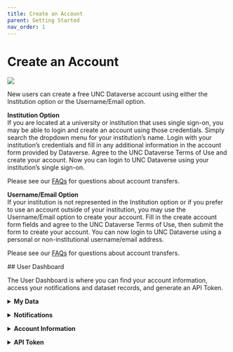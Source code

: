 ```yaml
---
title: Create an Account
parent: Getting Started
nav_order: 1
---
```

<script src="https://unpkg.com/vanilla-back-to-top@7.2.1/dist/vanilla-back-to-top.min.js"></script>
<script>addBackToTop({
  diameter: 56,
  backgroundColor: 'rgb(75, 156, 211)',
  textColor: '#fff'
})</script>

# Create an Account

 <img src="https://agooch.github.io/testsite/assets/images/LoginSignUp.png">
 <p></p>
 New users can create a free UNC Dataverse account using either the Institution option or the Username/Email option. 
 
 <p></p>
 <strong>Institution Option</strong><br>
 If you are located at a university or institution that uses single sign-on, you may be able to login and create an account using those credentials. Simply search the dropdown menu for your institution’s name. Login with your institution’s credentials and fill in any additional information in the account form provided by Dataverse. Agree to the UNC Dataverse Terms of Use and create your account. Now you can login to UNC Dataverse using your institution’s single sign-on.
 <p></p>
Please see our <a href="https://agooch.github.io/testsite/faqs.html" target="_blank">FAQs</a> for questions about account transfers.
 <p></p>
 <strong>Username/Email Option</strong><br>
 If your institution is not represented in the Institution option or if you prefer to use an account outside of your institution, you may use the Username/Email option to create your account. Fill in the create account form fields and agree to the UNC Dataverse Terms of Use, then submit the form to create your account. You can now login to UNC Dataverse using a personal or non-institutional username/email address. 
 <p></p>
Please see our <a href="https://agooch.github.io/testsite/faqs.html" target="_blank">FAQs</a> for questions about account transfers.
 <p></p>
## User Dashboard

The User Dashboard is where you can find your account information, access your notifications and dataset records, and generate an API Token. 
<p></p>
<details>
  <summary><strong>My Data</strong></summary><br>
  My Data is a list of all Dataverses, Datasets, and Files you either own or have permissions to access. You can search through the list here by keyword or using the filters on the left side of the page.  
</details>
<p></p>

<details>
  <summary><strong>Notifications</strong></summary><br>
  Notifications will appear in this section with a link to the dataset record and the Dataverse. The date the notification was sent is also listed in each notification. You can remove a notification by clicking the ‘x’ in the upper right of each notification box.   
</details>
<p></p>

<details>
  <summary><strong>Account Information</strong></summary><br>
  This section allows users to review their account information. Accounts using an Institutional login are unable to edit their account information. If you are leaving your institution and would like to transfer your account, please contact UNC Dataverse Support using the Support button at the top of UNC Dataverse.
  <p></p>
Please note that there is a known issue with verifying emails from certain institutions. You can read more about it in our <a href="https://agooch.github.io/testsite/faqs.html" target="_blank">FAQs – Account</a> section.  
</details>
<p></p>

<details>
  <summary><strong>API Token</strong></summary><br>
  UNC Dataverse users can generate an API token to utilize the Dataverse APIs. API tokens are valid for one year. Review the <a href="https://guides.dataverse.org/en/5.3/api/intro.html" target="_blank">Dataverse API Guide</a> for more information on available APIs and their functions.   
</details>
<p></p>
